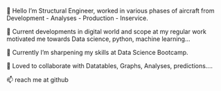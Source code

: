 🙏  Hello I’m Structural Engineer, worked in various phases of aircraft from Development - Analyses - Production - Inservice. 

👀  Current developments in digital world and scope at my regular work motivated me towards Data science, python, machine learning... 

🌱  Currently I’m sharpening my skills at Data Science Bootcamp. 

💞️  Loved to collaborate with Datatables, Graphs, Analyses, predictions.... 

📫  reach me at github
